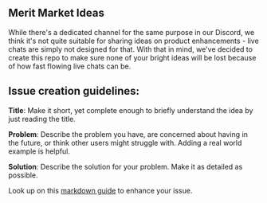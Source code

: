 ## Merit Market Ideas

While there's a dedicated channel for the same purpose in our Discord, we think it's not quite suitable for sharing ideas on product enhancements - live chats are simply not designed for that. With that in mind, we've decided to create this repo to make sure none of your bright ideas will be lost because of how fast flowing live chats can be.

## Issue creation guidelines:

**Title**:
Make it short, yet complete enough to briefly understand the idea by just reading the title.

**Problem**:
Describe the problem you have, are concerned about having in the future, or think other users might struggle with. Adding a real world example is helpful.

**Solution**:
Describe the solution for your problem. Make it as detailed as possible.

Look up on this [markdown guide](https://guides.github.com/features/mastering-markdown/) to enhance your issue.
